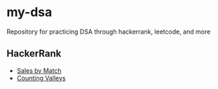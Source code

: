 # my-dsa
Repository for practicing DSA through hackerrank, leetcode, and more

## HackerRank
- [Sales by Match](./hackerrank/salesByMatch/challenge.md)
- [Counting Valleys](./hackerrank/countingValleys/challenge.md)
